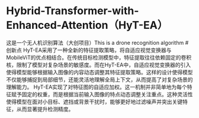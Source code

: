# Hybrid-Transformer-with-Enhanced-Attention（HyT-EA）
这是一个无人机识别算法（大创项目）This is a drone recognition algorithm
#创新点
HyT-EA采用了一种全新的特征提取策略，将自适应视觉变换器与MobileViT的优点相结合。在传统目标检测模型中，特征提取往往依赖固定的卷积核，限制了模型对复杂场景的敏感度。而在HyT-EA中，自适应视觉变换器的引入使得模型能够根据输入图像的内容动态调整其特征提取策略。这样的设计使得模型不仅能够捕捉到局部细节，还能灵活地理解全局上下文，从而提高了对复杂场景的理解能力。
HyT-EA实现了对特征图的自适应加权。这一机制并非简单地为每个特征赋予固定的权重，而是根据当前输入图像的特点动态调整关注重点。这种灵活性使得模型在面对小目标、遮挡或背景干扰时，能够更好地过滤噪声并突出关键特征，从而显著提升检测精度。

